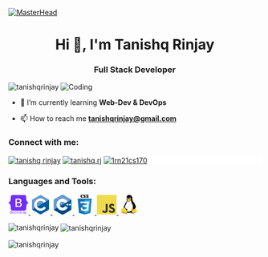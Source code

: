 [![MasterHead](https://www.dronahq.com/wp-content/uploads/2022/03/banner-database-gui.svg)](https://tanishqrinjay.io)
<h1 align="center">Hi 👋, I'm Tanishq Rinjay</h1>
<h3 align="center">Full Stack Developer</h3>
<img align="right" alt="Coding" width="400" src="https://cdn.dribbble.com/users/1162077/screenshots/3848914/programmer.gif">


<p align="left"> <img src="https://komarev.com/ghpvc/?username=tanishqrinjay&label=Profile%20views&color=0e75b6&style=flat" alt="tanishqrinjay" /> </p>

- 🌱 I’m currently learning **Web-Dev & DevOps**

- 📫 How to reach me **tanishqrinjay@gmail.com**

<h3 align="left">Connect with me:</h3>
<p align="left" style="background-color: rgb(255, 255, 255);">
<a href="https://linkedin.com/in/tanishq-rinjay-2885411a5" target="_blank"><img align="center" src="https://raw.githubusercontent.com/rahuldkjain/github-profile-readme-generator/master/src/images/icons/Social/linked-in-alt.svg" alt="tanishq rinjay" height="30" width="40" /></a>
<a href="https://instagram.com/tanishq.rj" target="_blank"><img align="center" src="https://raw.githubusercontent.com/rahuldkjain/github-profile-readme-generator/master/src/images/icons/Social/instagram.svg" alt="tanishq.rj" height="30" width="40" /></a>
<a href="https://www.codechef.com/users/s1rn21cs170" target="_blank"><img align="center" src="https://cdn.jsdelivr.net/npm/simple-icons@3.1.0/icons/codechef.svg" alt="1rn21cs170" height="30" width="40" /></a>
</p>

<h3 align="left">Languages and Tools:</h3>
<p align="left"> <a href="https://getbootstrap.com" target="_blank" rel="noreferrer"> <img src="https://raw.githubusercontent.com/devicons/devicon/master/icons/bootstrap/bootstrap-plain-wordmark.svg" alt="bootstrap" width="40" height="40"/> </a> <a href="https://www.cprogramming.com/" target="_blank" rel="noreferrer"> <img src="https://raw.githubusercontent.com/devicons/devicon/master/icons/c/c-original.svg" alt="c" width="40" height="40"/> </a> <a href="https://www.w3schools.com/cpp/" target="_blank" rel="noreferrer"> <img src="https://raw.githubusercontent.com/devicons/devicon/master/icons/cplusplus/cplusplus-original.svg" alt="cplusplus" width="40" height="40"/> </a> <a href="https://www.w3schools.com/css/" target="_blank" rel="noreferrer"> <img src="https://raw.githubusercontent.com/devicons/devicon/master/icons/css3/css3-original-wordmark.svg" alt="css3" width="40" height="40"/> </a> <a href="https://developer.mozilla.org/en-US/docs/Web/JavaScript" target="_blank" rel="noreferrer"> <img src="https://raw.githubusercontent.com/devicons/devicon/master/icons/javascript/javascript-original.svg" alt="javascript" width="40" height="40"/> </a> <a href="https://www.linux.org/" target="_blank" rel="noreferrer"> <img src="https://raw.githubusercontent.com/devicons/devicon/master/icons/linux/linux-original.svg" alt="linux" width="40" height="40"/> </a> </p>

<p><img align="left" src="https://github-readme-stats.vercel.app/api/top-langs?username=tanishqrinjay&show_icons=true&locale=en&layout=compact" alt="tanishqrinjay" /></p>

<p>&nbsp;<img align="center" src="https://github-readme-stats.vercel.app/api?username=tanishqrinjay&show_icons=true&locale=en" alt="tanishqrinjay" /></p>

<p><img align="center" src="https://github-readme-streak-stats.herokuapp.com/?user=tanishqrinjay&" alt="tanishqrinjay" /></p>
